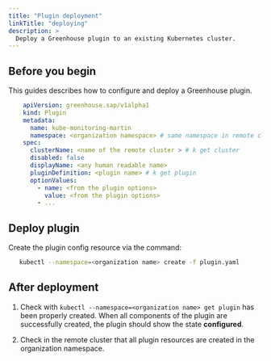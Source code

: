 ```yaml
---
title: "Plugin deployment"
linkTitle: "deploying"
description: >
  Deploy a Greenhouse plugin to an existing Kubernetes cluster.
---
```


## Before you begin

This guides describes how to configure and deploy a Greenhouse plugin.  

```yaml
    apiVersion: greenhouse.sap/v1alpha1
    kind: Plugin
    metadata:
      name: kube-monitoring-martin
      namespace: <organization namespace> # same namespace in remote cluster for resources
    spec:
      clusterName: <name of the remote cluster > # k get cluster 
      disabled: false
      displayName: <any human readable name>
      pluginDefinition: <plugin name> # k get plugin
      optionValues:
        - name: <from the plugin options>
          value: <from the plugin options> 
        - ...
```

## Deploy plugin

Create the plugin config resource via the command:

```bash
   kubectl --namespace=<organization name> create -f plugin.yaml
```

## After deployment

1. Check with `kubectl --namespace=<organization name> get plugin` has been properly created. When all components of the plugin are successfully created, the plugin should show the state **configured**.

2. Check in the remote cluster that all plugin resources are created in the organization namespace.

